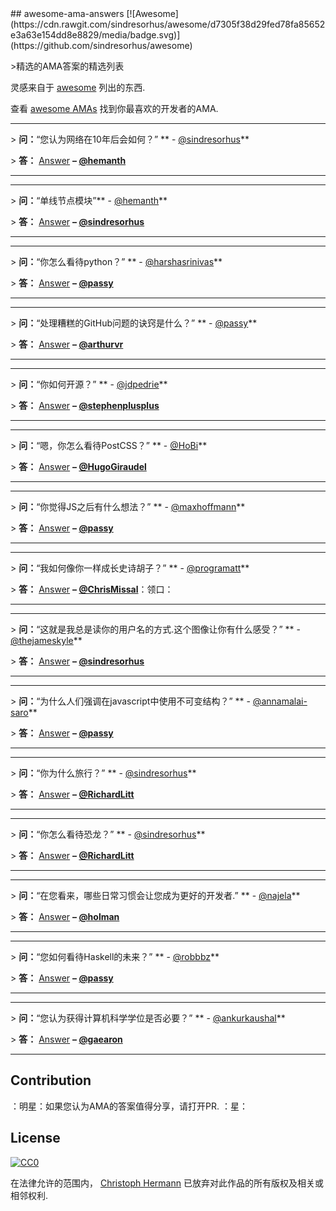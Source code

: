<div class="github-widget" data-repo="stoeffel/awesome-ama-answers"></div>
<script async src="https://pagead2.googlesyndication.com/pagead/js/adsbygoogle.js"></script><ins class="adsbygoogle" style="display:block" data-ad-client="ca-pub-6890694312814945" data-ad-slot="5473692530" data-ad-format="auto"  data-full-width-responsive="true"></ins>
## awesome-ama-answers [![Awesome](https://cdn.rawgit.com/sindresorhus/awesome/d7305f38d29fed78fa85652e3a63e154dd8e8829/media/badge.svg)](https://github.com/sindresorhus/awesome)

&gt;精选的AMA答案的精选列表

灵感来自于 [awesome](https://github.com/sindresorhus/awesome) 列出的东西.

查看 [awesome AMAs](https://github.com/sindresorhus/amas) 找到你最喜欢的开发者的AMA.

***

 &gt; **问：**“您认为网络在10年后会如何？”  **  -  [@sindresorhus](https://github.com/sindresorhus)**

&gt; **答：** 
[Answer](https://github.com/hemanth/ama/issues/13#issuecomment-124816126)
 **– [@hemanth](https://github.com/hemanth)**
  
***

***

&gt; **问：**“单线节点模块”**  -  [@hemanth](https://github.com/hemanth)**

&gt; **答：** 
[Answer](https://github.com/sindresorhus/ama/issues/10#issuecomment-117766328) 
**–  [@sindresorhus](https://github.com/sindresorhus)**
  
***

***

 &gt; **问：**“你怎么看待python？”  **  -  [@harshasrinivas](https://github.com/harshasrinivas)**

&gt; **答：** [Answer](https://github.com/passy/ama/issues/10#issuecomment-118288433)
**– [@passy](https://github.com/passy)**

***

***

 &gt; **问：**“处理糟糕的GitHub问题的诀窍是什么？”  **  -  [@passy](https://github.com/passy)**

&gt; **答：** [Answer](https://github.com/arthurvr/ama/issues/14#issuecomment-118503700)
**– [@arthurvr](https://github.com/arthurvr)**

***

***

 &gt; **问：**“你如何开源？”  **  -  [@jdpedrie](https://github.com/jdpedrie)**

&gt; **答：** [Answer](https://github.com/stephenplusplus/ama/issues/17#issuecomment-118088744)
**– [@stephenplusplus](https://github.com/stephenplusplus)**

***

***

 &gt; **问：**“嗯，你怎么看待PostCSS？”  **  -  [@HoBi](https://github.com/HoBi)**

&gt; **答：** [Answer](https://github.com/HugoGiraudel/ama/issues/26#issuecomment-125250695)
**– [@HugoGiraudel](https://github.com/HugoGiraudel)**

***

***

 &gt; **问：**“你觉得JS之后有什么想法？”  **  -  [@maxhoffmann](https://github.com/maxhoffmann)**

&gt; **答：** [Answer](https://github.com/passy/ama/issues/21#issuecomment-118410847)
**– [@passy](https://github.com/passy)**

***

***

 &gt; **问：**“我如何像你一样成长史诗胡子？”  **  -  [@programatt](https://github.com/programatt)**

&gt; **答：** [Answer](https://github.com/ChrisMissal/ama/issues/9#issuecomment-126080220)
**– [@ChrisMissal](https://github.com/ChrisMissal)**：领口： 

***

***

 &gt; **问：**“这就是我总是读你的用户名的方式.这个图像让你有什么感受？”  **  -  [@thejameskyle](https://github.com/thejameskyle)**

&gt; **答：** [Answer](https://github.com/sindresorhus/ama/issues/205#issuecomment-128644145)
**– [@sindresorhus](https://github.com/sindresorhus)**

***

***

 &gt; **问：**“为什么人们强调在javascript中使用不可变结构？”  **  -  [@annamalai-saro](https://github.com/annamalai-saro)**

&gt; **答：** [Answer](https://github.com/passy/ama/issues/46#issuecomment-123693652)
**– [@passy](https://github.com/passy)**

***

***

 &gt; **问：**“你为什么旅行？”  **  -  [@sindresorhus](https://github.com/sindresorhus)**

&gt; **答：** [Answer](https://github.com/RichardLitt/ama/issues/2#issuecomment-129288735)
**– [@RichardLitt](https://github.com/RichardLitt)**

***

***
 &gt; **问：**“你怎么看待恐龙？”  **  -  [@sindresorhus](https://github.com/sindresorhus)**

&gt; **答：** [Answer](https://github.com/RichardLitt/ama/issues/9#issuecomment-129928253)
**– [@RichardLitt](https://github.com/RichardLitt)**

***

***
 &gt; **问：**“在您看来，哪些日常习惯会让您成为更好的开发者.”  **  -  [@najela](https://github.com/najela)**

&gt; **答：** [Answer](https://github.com/holman/ama/issues/690#issuecomment-105297328)
**– [@holman](https://github.com/holman)**

***

***
 &gt; **问：**“您如何看待Haskell的未来？”  **  -  [@robbbz](https://github.com/robbbz)**

&gt; **答：** [Answer](https://github.com/passy/ama/issues/56#issuecomment-140141334)
**– [@passy](https://github.com/passy)**

***

***
 &gt; **问：**“您认为获得计算机科学学位是否必要？”  **  -  [@ankurkaushal](https://github.com/ankurkaushal)**

&gt; **答：** [Answer](https://github.com/gaearon/ama/issues/53#issuecomment-142318849)
**– [@gaearon](https://github.com/gaearon)**

***


## Contribution

 ：明星：如果您认为AMA的答案值得分享，请打开PR.  ：星：

## License

[![CC0](http://i.creativecommons.org/p/zero/1.0/88x31.png)](http://creativecommons.org/publicdomain/zero/1.0/)

在法律允许的范围内， [Christoph Hermann](https://stoeffel.github.io) 已放弃对此作品的所有版权及相关或相邻权利.
